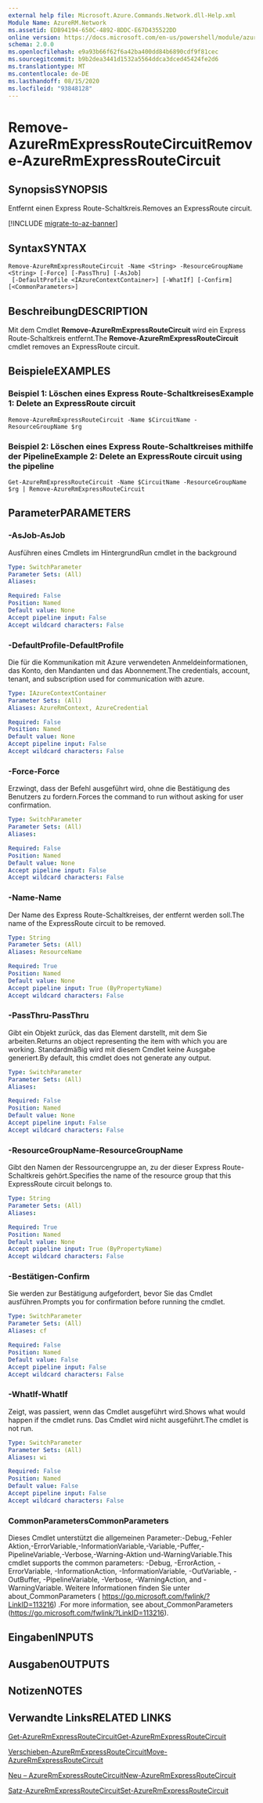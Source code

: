 ```yaml
---
external help file: Microsoft.Azure.Commands.Network.dll-Help.xml
Module Name: AzureRM.Network
ms.assetid: EDB94194-650C-4892-8DDC-E67D435522DD
online version: https://docs.microsoft.com/en-us/powershell/module/azurerm.network/remove-azurermexpressroutecircuit
schema: 2.0.0
ms.openlocfilehash: e9a93b66f62f6a42ba400dd84b6890cdf9f81cec
ms.sourcegitcommit: b9b2dea3441d1532a5564ddca3dced45424fe2d6
ms.translationtype: MT
ms.contentlocale: de-DE
ms.lasthandoff: 08/15/2020
ms.locfileid: "93848128"
---
```

# <span data-ttu-id="a9d43-101">Remove-AzureRmExpressRouteCircuit</span><span class="sxs-lookup"><span data-stu-id="a9d43-101">Remove-AzureRmExpressRouteCircuit</span></span>

## <span data-ttu-id="a9d43-102">Synopsis</span><span class="sxs-lookup"><span data-stu-id="a9d43-102">SYNOPSIS</span></span>
<span data-ttu-id="a9d43-103">Entfernt einen Express Route-Schaltkreis.</span><span class="sxs-lookup"><span data-stu-id="a9d43-103">Removes an ExpressRoute circuit.</span></span>

[!INCLUDE [migrate-to-az-banner](../../includes/migrate-to-az-banner.md)]

## <span data-ttu-id="a9d43-104">Syntax</span><span class="sxs-lookup"><span data-stu-id="a9d43-104">SYNTAX</span></span>

```
Remove-AzureRmExpressRouteCircuit -Name <String> -ResourceGroupName <String> [-Force] [-PassThru] [-AsJob]
 [-DefaultProfile <IAzureContextContainer>] [-WhatIf] [-Confirm] [<CommonParameters>]
```

## <span data-ttu-id="a9d43-105">Beschreibung</span><span class="sxs-lookup"><span data-stu-id="a9d43-105">DESCRIPTION</span></span>
<span data-ttu-id="a9d43-106">Mit dem Cmdlet **Remove-AzureRmExpressRouteCircuit** wird ein Express Route-Schaltkreis entfernt.</span><span class="sxs-lookup"><span data-stu-id="a9d43-106">The **Remove-AzureRmExpressRouteCircuit** cmdlet removes an ExpressRoute circuit.</span></span>

## <span data-ttu-id="a9d43-107">Beispiele</span><span class="sxs-lookup"><span data-stu-id="a9d43-107">EXAMPLES</span></span>

### <span data-ttu-id="a9d43-108">Beispiel 1: Löschen eines Express Route-Schaltkreises</span><span class="sxs-lookup"><span data-stu-id="a9d43-108">Example 1: Delete an ExpressRoute circuit</span></span>
```
Remove-AzureRmExpressRouteCircuit -Name $CircuitName -ResourceGroupName $rg
```

### <span data-ttu-id="a9d43-109">Beispiel 2: Löschen eines Express Route-Schaltkreises mithilfe der Pipeline</span><span class="sxs-lookup"><span data-stu-id="a9d43-109">Example 2: Delete an ExpressRoute circuit using the pipeline</span></span>
```
Get-AzureRmExpressRouteCircuit -Name $CircuitName -ResourceGroupName $rg | Remove-AzureRmExpressRouteCircuit
```

## <span data-ttu-id="a9d43-110">Parameter</span><span class="sxs-lookup"><span data-stu-id="a9d43-110">PARAMETERS</span></span>

### <span data-ttu-id="a9d43-111">-AsJob</span><span class="sxs-lookup"><span data-stu-id="a9d43-111">-AsJob</span></span>
<span data-ttu-id="a9d43-112">Ausführen eines Cmdlets im Hintergrund</span><span class="sxs-lookup"><span data-stu-id="a9d43-112">Run cmdlet in the background</span></span>

```yaml
Type: SwitchParameter
Parameter Sets: (All)
Aliases: 

Required: False
Position: Named
Default value: None
Accept pipeline input: False
Accept wildcard characters: False
```

### <span data-ttu-id="a9d43-113">-DefaultProfile</span><span class="sxs-lookup"><span data-stu-id="a9d43-113">-DefaultProfile</span></span>
<span data-ttu-id="a9d43-114">Die für die Kommunikation mit Azure verwendeten Anmeldeinformationen, das Konto, den Mandanten und das Abonnement.</span><span class="sxs-lookup"><span data-stu-id="a9d43-114">The credentials, account, tenant, and subscription used for communication with azure.</span></span>

```yaml
Type: IAzureContextContainer
Parameter Sets: (All)
Aliases: AzureRmContext, AzureCredential

Required: False
Position: Named
Default value: None
Accept pipeline input: False
Accept wildcard characters: False
```

### <span data-ttu-id="a9d43-115">-Force</span><span class="sxs-lookup"><span data-stu-id="a9d43-115">-Force</span></span>
<span data-ttu-id="a9d43-116">Erzwingt, dass der Befehl ausgeführt wird, ohne die Bestätigung des Benutzers zu fordern.</span><span class="sxs-lookup"><span data-stu-id="a9d43-116">Forces the command to run without asking for user confirmation.</span></span>

```yaml
Type: SwitchParameter
Parameter Sets: (All)
Aliases: 

Required: False
Position: Named
Default value: None
Accept pipeline input: False
Accept wildcard characters: False
```

### <span data-ttu-id="a9d43-117">-Name</span><span class="sxs-lookup"><span data-stu-id="a9d43-117">-Name</span></span>
<span data-ttu-id="a9d43-118">Der Name des Express Route-Schaltkreises, der entfernt werden soll.</span><span class="sxs-lookup"><span data-stu-id="a9d43-118">The name of the ExpressRoute circuit to be removed.</span></span>

```yaml
Type: String
Parameter Sets: (All)
Aliases: ResourceName

Required: True
Position: Named
Default value: None
Accept pipeline input: True (ByPropertyName)
Accept wildcard characters: False
```

### <span data-ttu-id="a9d43-119">-PassThru</span><span class="sxs-lookup"><span data-stu-id="a9d43-119">-PassThru</span></span>
<span data-ttu-id="a9d43-120">Gibt ein Objekt zurück, das das Element darstellt, mit dem Sie arbeiten.</span><span class="sxs-lookup"><span data-stu-id="a9d43-120">Returns an object representing the item with which you are working.</span></span> <span data-ttu-id="a9d43-121">Standardmäßig wird mit diesem Cmdlet keine Ausgabe generiert.</span><span class="sxs-lookup"><span data-stu-id="a9d43-121">By default, this cmdlet does not generate any output.</span></span>

```yaml
Type: SwitchParameter
Parameter Sets: (All)
Aliases: 

Required: False
Position: Named
Default value: None
Accept pipeline input: False
Accept wildcard characters: False
```

### <span data-ttu-id="a9d43-122">-ResourceGroupName</span><span class="sxs-lookup"><span data-stu-id="a9d43-122">-ResourceGroupName</span></span>
<span data-ttu-id="a9d43-123">Gibt den Namen der Ressourcengruppe an, zu der dieser Express Route-Schaltkreis gehört.</span><span class="sxs-lookup"><span data-stu-id="a9d43-123">Specifies the name of the resource group that this ExpressRoute circuit belongs to.</span></span>

```yaml
Type: String
Parameter Sets: (All)
Aliases: 

Required: True
Position: Named
Default value: None
Accept pipeline input: True (ByPropertyName)
Accept wildcard characters: False
```

### <span data-ttu-id="a9d43-124">-Bestätigen</span><span class="sxs-lookup"><span data-stu-id="a9d43-124">-Confirm</span></span>
<span data-ttu-id="a9d43-125">Sie werden zur Bestätigung aufgefordert, bevor Sie das Cmdlet ausführen.</span><span class="sxs-lookup"><span data-stu-id="a9d43-125">Prompts you for confirmation before running the cmdlet.</span></span>

```yaml
Type: SwitchParameter
Parameter Sets: (All)
Aliases: cf

Required: False
Position: Named
Default value: False
Accept pipeline input: False
Accept wildcard characters: False
```

### <span data-ttu-id="a9d43-126">-WhatIf</span><span class="sxs-lookup"><span data-stu-id="a9d43-126">-WhatIf</span></span>
<span data-ttu-id="a9d43-127">Zeigt, was passiert, wenn das Cmdlet ausgeführt wird.</span><span class="sxs-lookup"><span data-stu-id="a9d43-127">Shows what would happen if the cmdlet runs.</span></span>
<span data-ttu-id="a9d43-128">Das Cmdlet wird nicht ausgeführt.</span><span class="sxs-lookup"><span data-stu-id="a9d43-128">The cmdlet is not run.</span></span>

```yaml
Type: SwitchParameter
Parameter Sets: (All)
Aliases: wi

Required: False
Position: Named
Default value: False
Accept pipeline input: False
Accept wildcard characters: False
```

### <span data-ttu-id="a9d43-129">CommonParameters</span><span class="sxs-lookup"><span data-stu-id="a9d43-129">CommonParameters</span></span>
<span data-ttu-id="a9d43-130">Dieses Cmdlet unterstützt die allgemeinen Parameter:-Debug,-Fehler Aktion,-ErrorVariable,-InformationVariable,-Variable,-Puffer,-PipelineVariable,-Verbose,-Warning-Aktion und-WarningVariable.</span><span class="sxs-lookup"><span data-stu-id="a9d43-130">This cmdlet supports the common parameters: -Debug, -ErrorAction, -ErrorVariable, -InformationAction, -InformationVariable, -OutVariable, -OutBuffer, -PipelineVariable, -Verbose, -WarningAction, and -WarningVariable.</span></span> <span data-ttu-id="a9d43-131">Weitere Informationen finden Sie unter about_CommonParameters ( https://go.microsoft.com/fwlink/?LinkID=113216) .</span><span class="sxs-lookup"><span data-stu-id="a9d43-131">For more information, see about_CommonParameters (https://go.microsoft.com/fwlink/?LinkID=113216).</span></span>

## <span data-ttu-id="a9d43-132">Eingaben</span><span class="sxs-lookup"><span data-stu-id="a9d43-132">INPUTS</span></span>

## <span data-ttu-id="a9d43-133">Ausgaben</span><span class="sxs-lookup"><span data-stu-id="a9d43-133">OUTPUTS</span></span>

## <span data-ttu-id="a9d43-134">Notizen</span><span class="sxs-lookup"><span data-stu-id="a9d43-134">NOTES</span></span>

## <span data-ttu-id="a9d43-135">Verwandte Links</span><span class="sxs-lookup"><span data-stu-id="a9d43-135">RELATED LINKS</span></span>

[<span data-ttu-id="a9d43-136">Get-AzureRmExpressRouteCircuit</span><span class="sxs-lookup"><span data-stu-id="a9d43-136">Get-AzureRmExpressRouteCircuit</span></span>](Get-AzureRmExpressRouteCircuit.md)

[<span data-ttu-id="a9d43-137">Verschieben-AzureRmExpressRouteCircuit</span><span class="sxs-lookup"><span data-stu-id="a9d43-137">Move-AzureRmExpressRouteCircuit</span></span>](Move-AzureRmExpressRouteCircuit.md)

[<span data-ttu-id="a9d43-138">Neu – AzureRmExpressRouteCircuit</span><span class="sxs-lookup"><span data-stu-id="a9d43-138">New-AzureRmExpressRouteCircuit</span></span>](New-AzureRmExpressRouteCircuit.md)

[<span data-ttu-id="a9d43-139">Satz-AzureRmExpressRouteCircuit</span><span class="sxs-lookup"><span data-stu-id="a9d43-139">Set-AzureRmExpressRouteCircuit</span></span>](Set-AzureRmExpressRouteCircuit.md)
